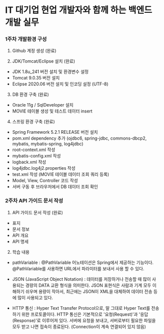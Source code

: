 # IT 대기업 현업 개발자와 함께 하는 백엔드 개발 실무

### 1주차 개발환경 구성

1. Github 계정 생성 (완료)

2. JDK/Tomcat/Eclipse 설치 (완료)
- JDK 1.8u_241 버전 설치 및 환경변수 설정
- Tomcat 9.0.35 버전 설치
- Eclipse 2020.06 버전 설치 및 인코딩 설정 (UTF-8)

3. DB 환경 구축 (완료)
- Oracle 11g / SqlDeveloper 설치
- MOVIE 테이블 생성 및 테스트 데이터 insert

4. 스프링 환경 구축 (완료)
- Spring Framework 5.2.1 RELEASE 버전 설치
- pom.xml dependency 추가 (ojdbc6, spring-jdbc, commons-dbcp2, mybatis, mybatis-spring, log4jdbc)
- root-context.xml 작성
- mybatis-config.xml 작성
- logback.xml 작성
- log4jdbc.log4j2.properties 작성
- test.xml 작성 (MOVIE 테이블 데이터 조회 쿼리 등록)
- Model, View, Controller 코드 작성
- 서버 구동 후 브라우저에서 DB 데이터 조회 확인


### 2주차 API 가이드 문서 작성

1. API 가이드 문서 작성 (완료)
- 표지
- 문서 정보
- API 개요
- API 명세

2. 학습 내용
  - pathVariable : @PathVariable 어노테이션은 Spring에서 제공하는 기능이다. @PathVariable를 사용하면 URL에서 파라미터를 보내서 사용 할 수 있다. 
  
  - JSON (JavaScript Object Notation) : 데이터를 저장하거나 전송할 때 많이 사용되는 경량의 DATA 교환 형식을 의미한다. JSON 표현식은 사람과 기계 모두 이해하기 쉬우며 용량이 작아서, 최근에는 JSON이 XML을 대체하여 데이터 전송 등에 많이 사용되고 있다.
  
  - HTTP 통신 : Hyper Text Transfer Protocol으로, 말 그대로 Hyper Text를 전송하기 위한 프로토콜이다. HTTP 통신은 기본적으로 '요청(Request)'과 '응답(Response)'로 이루어져 있다. 서버에 요청을 보내고, 서버로부터 필요한 파일을 모두 받고 나면 접속이 종료된다. (Connection이 계속 연결되어 있지 않음)
